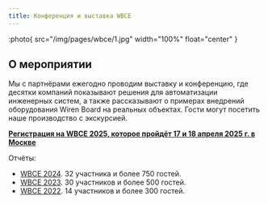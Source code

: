 ```yaml
---
title: Конференция и выставка WBCE
---
```


:photo{
    src="/img/pages/wbce/1.jpg"
    width="100%"
    float="center"
}

## О мероприятии


Мы с партнёрами ежегодно проводим выставку и конференцию, где десятки компаний показывают решения для автоматизации инженерных систем, а также рассказывают о примерах внедрений оборудования Wiren Board на реальных объектах. Гости могут посетить наше производство с экскурсией.

**[Регистрация на WBCE 2025, которое пройдёт 17 и 18 апреля 2025 г. в Москве](https://wbce.wirenboard.com/)**

Отчёты:

- [WBCE 2024](https://wirenboard.com/ru/contents/wbce2024). 32 участника и более 750 гостей.
- [WBCE 2023](https://wirenboard.com/ru/contents/wbce2023). 30 участников и более 500 гостей.
- [WBCE 2022](https://wirenboard.com/ru/contents/wbce2022). 14 участников и более 300 гостей.